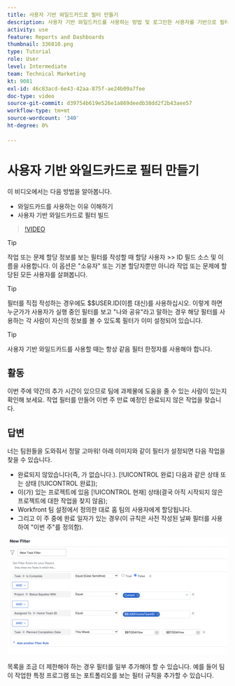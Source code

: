 ```yaml
---
title: 사용자 기반 와일드카드로 필터 만들기
description: 사용자 기반 와일드카드를 사용하는 방법 및 로그인한 사용자를 기반으로 필터를 만드는 방법에 대해 알아봅니다.
activity: use
feature: Reports and Dashboards
thumbnail: 336810.png
type: Tutorial
role: User
level: Intermediate
team: Technical Marketing
kt: 9081
exl-id: 46c83acd-6e43-42aa-875f-ae24b09a7fee
doc-type: video
source-git-commit: d39754b619e526e1a869deedb38dd2f2b43aee57
workflow-type: tm+mt
source-wordcount: '340'
ht-degree: 0%

---
```


# 사용자 기반 와일드카드로 필터 만들기

이 비디오에서는 다음 방법을 알아봅니다.

* 와일드카드를 사용하는 이유 이해하기
* 사용자 기반 와일드카드로 필터 빌드

>[!VIDEO](https://video.tv.adobe.com/v/336810/?quality=12)

>[!TIP]
>
>작업 또는 문제 할당 정보를 보는 필터를 작성할 때 할당 사용자 >> ID 필드 소스 및 이름을 사용합니다.  이 옵션은 &quot;소유자&quot; 또는 기본 할당자뿐만 아니라 작업 또는 문제에 할당된 모든 사용자를 살펴봅니다.

>[!TIP]
>
>필터를 직접 작성하는 경우에도 $$USER.ID(이름 대신)를 사용하십시오. 이렇게 하면 누군가가 사용자가 실행 중인 필터를 보고 &quot;나와 공유&quot;라고 말하는 경우 해당 필터를 사용하는 각 사람이 자신의 정보를 볼 수 있도록 필터가 이미 설정되어 있습니다.

>[!TIP]
>
>사용자 기반 와일드카드를 사용할 때는 항상 같음 필터 한정자를 사용해야 합니다.

## 활동

이번 주에 약간의 추가 시간이 있으므로 팀에 과제물에 도움을 줄 수 있는 사람이 있는지 확인해 보세요. 작업 필터를 만들어 이번 주 만료 예정인 완료되지 않은 작업을 찾습니다.

## 답변

너는 팀원들을 도와줘서 정말 고마워! 아래 이미지와 같이 필터가 설정되면 다음 작업을 찾을 수 있습니다.

* 완료되지 않았습니다(즉, 가 없습니다.). [!UICONTROL 완료] 다음과 같은 상태 또는 상태 [!UICONTROL 완료]);
* 이(가) 있는 프로젝트에 있음 [!UICONTROL 현재] 상태(결국 아직 시작되지 않은 프로젝트에 대한 작업을 찾지 않음);
* Workfront 팀 설정에서 정의한 대로 홈 팀의 사용자에게 할당됩니다.
* 그리고 이 주 중에 완료 일자가 있는 경우(이 규칙은 사전 작성된 날짜 필터를 사용하여 &quot;이번 주&quot;를 정의함).

![사용자 기반 와일드카드로 작업 필터를 만드는 화면 이미지](assets/user-wildcard-exercise-answer.png)

목록을 조금 더 제한해야 하는 경우 필터를 일부 추가해야 할 수 있습니다. 예를 들어 팀이 작업한 특정 프로그램 또는 포트폴리오를 보는 필터 규칙을 추가할 수 있습니다.
